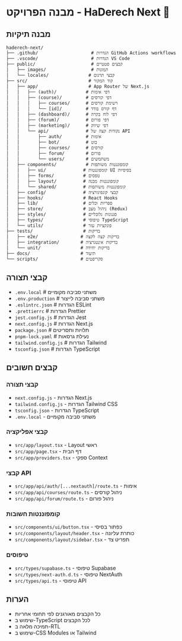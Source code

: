 # מבנה הפרויקט - HaDerech Next 📁

## מבנה תיקיות

```
haderech-next/
├── .github/                    # הגדרות GitHub Actions וworkflows
├── .vscode/                    # הגדרות VS Code
├── public/                     # קבצים סטטיים
│   ├── images/                 # תמונות
│   └── locales/               # קבצי תרגום
├── src/                       # קוד המקור
│   ├── app/                   # App Router של Next.js
│   │   ├── (auth)/           # דפי אימות
│   │   ├── (course)/         # דפי קורסים
│   │   │   ├── courses/      # רשימת קורסים
│   │   │   └── [id]/         # דף קורס בודד
│   │   ├── (dashboard)/      # דפי לוח בקרה
│   │   ├── (forum)/          # דפי פורום
│   │   ├── (marketing)/      # דפי שיווק
│   │   └── api/              # נקודות קצה של API
│   │       ├── auth/         # אימות
│   │       ├── bot/          # בוט
│   │       ├── courses/      # קורסים
│   │       ├── forum/        # פורום
│   │       └── users/        # משתמשים
│   ├── components/           # קומפוננטות משותפות
│   │   ├── ui/              # קומפוננטות UI בסיסיות
│   │   ├── forms/           # טפסים
│   │   ├── layout/          # קומפוננטות מבנה
│   │   └── shared/          # קומפוננטות משותפות
│   ├── config/              # קבצי קונפיגורציה
│   ├── hooks/               # React Hooks
│   ├── lib/                 # ספריות וכלים
│   ├── store/               # ניהול מצב (Redux)
│   ├── styles/              # סגנונות גלובליים
│   ├── types/               # טיפוסי TypeScript
│   └── utils/               # פונקציות עזר
├── tests/                   # בדיקות
│   ├── e2e/                # בדיקות קצה לקצה
│   ├── integration/        # בדיקות אינטגרציה
│   └── unit/               # בדיקות יחידה
├── docs/                   # תיעוד
└── scripts/                # סקריפטים
```

## קבצי תצורה

- `.env.local` # משתני סביבה מקומיים
- `.env.production` # משתני סביבה לייצור
- `.eslintrc.json` # הגדרות ESLint
- `.prettierrc` # הגדרות Prettier
- `jest.config.js` # הגדרות Jest
- `next.config.js` # הגדרות Next.js
- `package.json` # תלויות ותסריטים
- `pnpm-lock.yaml` # נעילת גרסאות
- `tailwind.config.js` # הגדרות Tailwind
- `tsconfig.json` # הגדרות TypeScript

## קבצים חשובים

### קבצי תצורה

- `next.config.js` - הגדרות Next.js
- `tailwind.config.js` - הגדרות Tailwind CSS
- `tsconfig.json` - הגדרות TypeScript
- `.env.local` - משתני סביבה מקומיים

### קבצי אפליקציה

- `src/app/layout.tsx` - Layout ראשי
- `src/app/page.tsx` - דף הבית
- `src/app/providers.tsx` - ספקי Context

### קבצי API

- `src/app/api/auth/[...nextauth]/route.ts` - אימות
- `src/app/api/courses/route.ts` - ניהול קורסים
- `src/app/api/forum/route.ts` - ניהול פורום

### קומפוננטות חשובות

- `src/components/ui/button.tsx` - כפתור בסיסי
- `src/components/layout/header.tsx` - כותרת עליונה
- `src/components/layout/sidebar.tsx` - תפריט צד

### טיפוסים

- `src/types/supabase.ts` - טיפוסי Supabase
- `src/types/next-auth.d.ts` - טיפוסי NextAuth
- `src/types/api.ts` - טיפוסי API

## הערות

- כל הקבצים מאורגנים לפי תחומי אחריות
- שימוש ב-TypeScript לכל הקבצים
- תמיכה מלאה ב-RTL
- שימוש ב-CSS Modules או Tailwind
